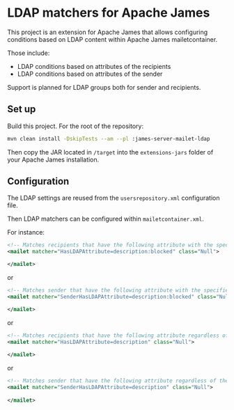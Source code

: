 # LDAP matchers for Apache James

This project is an extension for Apache James that allows configuring conditions based on LDAP content within Apache 
James mailetcontainer.

Those include:

 - LDAP conditions based on attributes of the recipients
 - LDAP conditions based on attributes of the sender

Support is planned for LDAP groups both for sender and recipients.

## Set up

Build this project. For the root of the repository:

```bash
mvn clean install -DskipTests --am --pl :james-server-mailet-ldap
```

Then copy the JAR located in `/target` into the `extensions-jars` folder of your Apache James installation.

## Configuration

The LDAP settings are reused from the `usersrepository.xml` configuration file.

Then LDAP matchers can be configured within `mailetcontainer.xml`. 

For instance:

```xml
<!-- Matches recipients that have the following attribute with the specified value-->
<mailet matcher="HasLDAPAttribute=description:blocked" class="Null">

</mailet>
```

or

```xml
<!-- Matches sender that have the following attribute with the specified value-->
<mailet matcher="SenderHasLDAPAttribute=description:blocked" class="Null">

</mailet>
```

or

```xml
<!-- Matches recipients that have the following attribute regardless of the actual value-->
<mailet matcher="HasLDAPAttribute=description" class="Null">
    
</mailet>
```

or

```xml
<!-- Matches sender that have the following attribute regardless of the actual value-->
<mailet matcher="SenderHasLDAPAttribute=description" class="Null">
    
</mailet>
```
